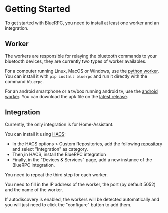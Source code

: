 # Getting Started

To get started with BlueRPC, you need to install at least one worker and an integration.

## Worker

The workers are responsible for relaying the bluetooth commands to your bluetooth devices, they are currently two types of worker availables.

For a computer running Linux, MacOS or Windows, use the [python worker](workers/python.md).
You can install it with `pip install bluerpc` and run it directly with the command `bluerpc`.

For an android smartphone or a tv/box running android tv, use the [android worker](workers/android.md).
You can download the apk file on the [latest release](https://github.com/BlueRPC/BlueRPC/releases).

## Integration

Currently, the only integration is for Home-Assistant.

You can install it using [HACS](https://hacs.xyz/):

- In the HACS options > Custom Repositories, add the following [repository](https://github.com/BlueRPC/hass) and select "Integration" as category.
- Then,in HACS, install the BlueRPC integration
- Finally, in the "Devices & Services" page, add a new instance of the BlueRPC integration.

You need to repeat the third step for each worker.

You need to fill in the IP address of the worker, the port (by default 5052) and the name of the worker. 

If autodiscovery is enabled, the workers will be detected automatically and you will just need to click the "configure" button to add them.